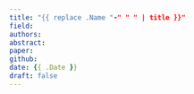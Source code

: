 ```yaml
---
title: "{{ replace .Name "-" " " | title }}"
field:
authors:
abstract:
paper:
github:
date: {{ .Date }}
draft: false
---
```


